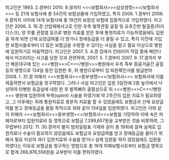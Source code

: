 피고인은 1993. 2.경부터 2010. 9.경까지 <<<보험회사>>>삼성생명<<</보험회사>>> 등 21개 보험사에 총 54건의 보험상품에 가입하였고, 특히 2006. 1.경부터 2006. 9.경까지 사이에 14개 보험사에 총 19건의 보장성 보험에 집중적으로 가입하였다.
피고인은 2006. 3. 16.경 산업재해사고로 인한 우측 발목관절 골절 및 요추간판 탈출증(허리디스크), 양 무릎 관절염 등으로 병원 치료를 받은 후에 통원치료가 가능하였음에도 입원을 하게 되면 산재 요양급여를 더 받거나 장애등급을 더 올릴 수 있고, 특히 이전에 가입한 보험사들로부터 더 많은 보험금을 수령할 수 있다는 사실을 알고 필요 이상으로 병원에 입원하기로 마음먹었다.
피고인은 2007. 5. 4.경 집에서 인테리어 작업 중에 베란다에서 미끄러지는 사고를 당한 것과 관련하여, 2007. 5. 7.경부터 2007. 9. 17.경까지 부산 해운대구에 있는 <<<병원>>>C<<</병원>>>병원에서 우측 족부 종골거골간 골절 등의 병명으로 134일 동안 입원한 후, 위 병원으로부터 입·퇴원확인서를 발급받아 2008. 1. 31.경 피해자 <<<보험회사>>>동부생명<<</보험회사>>> 보험회사에 이를 제출하면서 보험금을 청구하였다. 그러나 사실 피고인은 입원 3일전에 2층 높이에서 낙상하여 타병원 응급실에 내원 한 후 발목뼈의 골절상으로 위 <<<병원>>>C<<</병원>>> 병원에 입원하여 부목(splint) 시술을 하였기에 약 2주간의 입원 치료가 필요하였고, 그 이후에는 외래 통원치료로 충분히 치료를 할 수 있었음에도 보험금과 산재 요양급여를 받고 장애등급을
올릴 목적으로 위와 같이 134일을 입원하였다.
피고인은 이와 같이 피해자 <<<보험회사>>>동부생명<<</보험회사>>>보험을 기망하여 이에 속은 피해자로부터 입원치료비 등 명목으로 보험금 7,299,657원을 교부받은 것을 비롯하여, 그 무렵부터 2012. 11. 30.경까지 별지 범죄일람표 기재와 같이 총 19회에 걸쳐 실제로 입원치료나 수술이 필요하지 않았음에도 보험금과 요양급여를 받고 장애등급을 올리기 위해서 필요 이상의 과다 입원치료와 수술을 받거나 실제 입원을 하지 않았음에도 입원을 하였다는 이유로 보험금을 청구하는 방법으로 총 19개 피해보험사로부터 보험금 명목으로 합계 266,976,556원을 교부받아 이를 편취하였다.